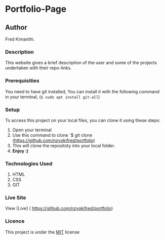 # Portfolio-Page
## Author
Fred Kimanthi.
### Description
This website gives a brief description of the user and some of the projects undertaken with their repo-links.
### Prerequisities
You need to have git installed,
You can install it with the following command in your terminal,
(`$ sudo apt install git-all`)
### Setup
To access this project on your local files, you can clone it using these steps:
1. Open your terminal
1. Use this command to clone `$ git clone
(https://github.com/nzyokifred/portfolio)
1. This will clone the repositoty into your local folder.
1. __Enjoy :)__
### Technologies Used
1. HTML
1. CSS
1. GIT
### Live Site
View [Live] ( https://github.com/nzyokifred/portfolio)
### Licence
This project is under the  [MIT](license) license